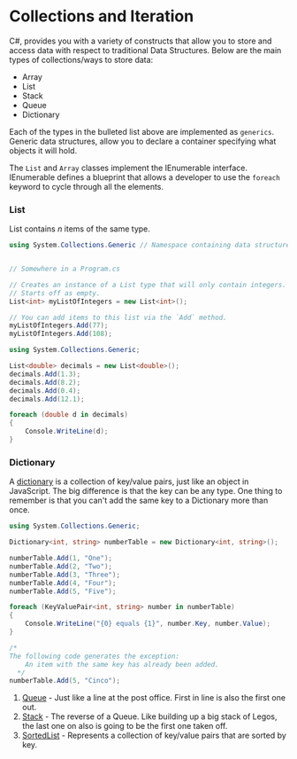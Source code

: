 # Collections and Iteration

C#, provides you with a variety of constructs that allow you to store and access data with respect to traditional Data Structures. Below are the main types of collections/ways to store data:

- Array
- List
- Stack
- Queue
- Dictionary

Each of the types in the bulleted list above are implemented as `generics`. Generic data structures, allow you to declare a container specifying what objects it will hold.

The `List` and `Array` classes implement the IEnumerable interface. IEnumerable defines a blueprint that allows a developer to use the `foreach` keyword to cycle through all the elements.

### List

List contains *n* items of the same type.


```cs
using System.Collections.Generic // Namespace containing data structures


// Somewhere in a Program.cs

// Creates an instance of a List type that will only contain integers.
// Starts off as empty.
List<int> myListOfIntegers = new List<int>();

// You can add items to this list via the `Add` method.
myListOfIntegers.Add(77);
myListOfIntegers.Add(108);
```

```cs
using System.Collections.Generic;

List<double> decimals = new List<double>();
decimals.Add(1.3);
decimals.Add(8.2);
decimals.Add(0.4);
decimals.Add(12.1);

foreach (double d in decimals)
{
    Console.WriteLine(d);
}
```

### Dictionary

A [dictionary](https://msdn.microsoft.com/en-us/library/xfhwa508.aspx) is a collection of key/value pairs, just like an object in JavaScript. The big difference is that the key can be any type. One thing to remember is that you can't add the same key to a Dictionary more than once.

```cs
using System.Collections.Generic;

Dictionary<int, string> numberTable = new Dictionary<int, string>();

numberTable.Add(1, "One");
numberTable.Add(2, "Two");
numberTable.Add(3, "Three");
numberTable.Add(4, "Four");
numberTable.Add(5, "Five");

foreach (KeyValuePair<int, string> number in numberTable)
{
    Console.WriteLine("{0} equals {1}", number.Key, number.Value);
}

/*
The following code generates the exception:
    An item with the same key has already been added.
  */
numberTable.Add(5, "Cinco");
```

1. [Queue](https://msdn.microsoft.com/en-us/library/7977ey2c.aspx) - Just like a line at the post office. First in line is also the first one out.
1. [Stack](https://msdn.microsoft.com/en-us/library/3278tedw.aspx) - The reverse of a Queue. Like building up a big stack of Legos, the last one on also is going to be the first one taken off.
1. [SortedList](https://msdn.microsoft.com/en-us/library/ms132319.aspx) - Represents a collection of key/value pairs that are sorted by key.
